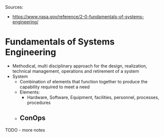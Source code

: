 Sources: 
- https://www.nasa.gov/reference/2-0-fundamentals-of-systems-engineering/

# Fundamentals of Systems Engineering
- Methodical, multi disciplinary approach for the design, realization, technical management, operations and retirement of a system
- System
    - Combination of elements that function together to produce the capability required to meet a need
    - Elements:
        - Hardware, Software, Equipment, facilities, personnel, processes, procedures
    - ConOps
        - 

TODO - more notes